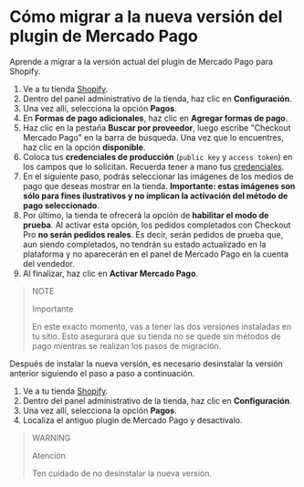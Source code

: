 # Cómo migrar a la nueva versión del plugin de Mercado Pago

Aprende a migrar a la versión actual del plugin de Mercado Pago para Shopify.

1. Ve a tu tienda [Shopify](https://accounts.shopify.com/store-login).
2. Dentro del panel administrativo de la tienda, haz clic en **Configuración**.
3. Una vez allí, selecciona la opción **Pagos**. 
4. En **Formas de pago adicionales**, haz clic en **Agregar formas de pago**.
5. Haz clic en la pestaña **Buscar por proveedor**, luego escribe "Checkout Mercado Pago" en la barra de búsqueda. Una vez que lo encuentres, haz clic en la opción **disponible**.
6. Coloca tus **credenciales de producción** (`public key` y `access token`) en los campos que lo solicitan. Recuerda tener a mano tus [credenciales](/developers/es/docs/shopify/additional-content/credentials). 
7. En el siguiente paso, podrás seleccionar las imágenes de los medios de pago que deseas mostrar en la tienda. **Importante: estas imágenes son sólo para fines ilustrativos y no implican la activación del método de pago seleccionado**.
8. Por último, la tienda te ofrecerá la opción de **habilitar el modo de prueba**. Al activar esta opción, los pedidos completados con Checkout Pro **no serán pedidos reales**. Es decir, serán pedidos de prueba que, aun siendo completados, no tendrán su estado actualizado en la plataforma y no aparecerán en el panel de Mercado Pago en la cuenta del vendedor.
9. Al finalizar, haz clic en **Activar Mercado Pago**. 

> NOTE
>
> Importante
>
> En este exacto momento, vas a tener las dos versiones instaladas en tu sitio. Esto asegurará que su tienda no se quede sin métodos de pago mientras se realizan los pasos de migración.

Después de instalar la nueva versión, es necesario desinstalar la versión anterior siguiendo el paso a paso a continuación.

1. Ve a tu tienda [Shopify](https://accounts.shopify.com/store-login).
2. Dentro del panel administrativo de la tienda, haz clic en **Configuración**.
3. Una vez allí, selecciona la opción **Pagos**. 
4. Localiza el antiguo plugin de Mercado Pago y desactívalo.

> WARNING
>
> Atención
>
> Ten cuidado de no desinstalar la nueva versión.